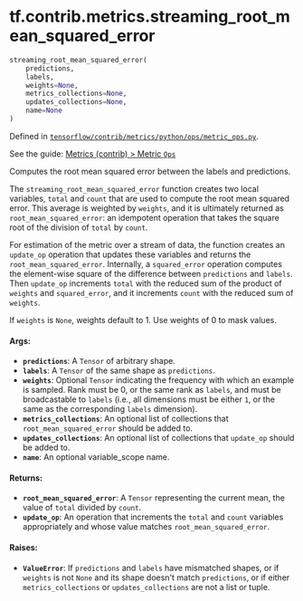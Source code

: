 <div itemscope itemtype="http://developers.google.com/ReferenceObject">
<meta itemprop="name" content="tf.contrib.metrics.streaming_root_mean_squared_error" />
</div>

# tf.contrib.metrics.streaming_root_mean_squared_error

``` python
streaming_root_mean_squared_error(
    predictions,
    labels,
    weights=None,
    metrics_collections=None,
    updates_collections=None,
    name=None
)
```



Defined in [`tensorflow/contrib/metrics/python/ops/metric_ops.py`](https://www.tensorflow.org/code/tensorflow/contrib/metrics/python/ops/metric_ops.py).

See the guide: [Metrics (contrib) > Metric `Ops`](../../../../../api_guides/python/contrib.metrics.md#Metric_Ops_)

Computes the root mean squared error between the labels and predictions.

The `streaming_root_mean_squared_error` function creates two local variables,
`total` and `count` that are used to compute the root mean squared error.
This average is weighted by `weights`, and it is ultimately returned as
`root_mean_squared_error`: an idempotent operation that takes the square root
of the division of `total` by `count`.

For estimation of the metric over a stream of data, the function creates an
`update_op` operation that updates these variables and returns the
`root_mean_squared_error`. Internally, a `squared_error` operation computes
the element-wise square of the difference between `predictions` and `labels`.
Then `update_op` increments `total` with the reduced sum of the product of
`weights` and `squared_error`, and it increments `count` with the reduced sum
of `weights`.

If `weights` is `None`, weights default to 1. Use weights of 0 to mask values.

#### Args:

* <b>`predictions`</b>: A `Tensor` of arbitrary shape.
* <b>`labels`</b>: A `Tensor` of the same shape as `predictions`.
* <b>`weights`</b>: Optional `Tensor` indicating the frequency with which an example is
    sampled. Rank must be 0, or the same rank as `labels`, and must be
    broadcastable to `labels` (i.e., all dimensions must be either `1`, or
    the same as the corresponding `labels` dimension).
* <b>`metrics_collections`</b>: An optional list of collections that
    `root_mean_squared_error` should be added to.
* <b>`updates_collections`</b>: An optional list of collections that `update_op` should
    be added to.
* <b>`name`</b>: An optional variable_scope name.


#### Returns:

* <b>`root_mean_squared_error`</b>: A `Tensor` representing the current mean, the value
    of `total` divided by `count`.
* <b>`update_op`</b>: An operation that increments the `total` and `count` variables
    appropriately and whose value matches `root_mean_squared_error`.


#### Raises:

* <b>`ValueError`</b>: If `predictions` and `labels` have mismatched shapes, or if
    `weights` is not `None` and its shape doesn't match `predictions`, or if
    either `metrics_collections` or `updates_collections` are not a list or
    tuple.